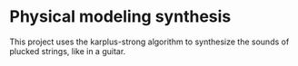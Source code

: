 # Physical modeling synthesis

This project uses the karplus-strong algorithm to synthesize the sounds of plucked strings, like in a guitar.